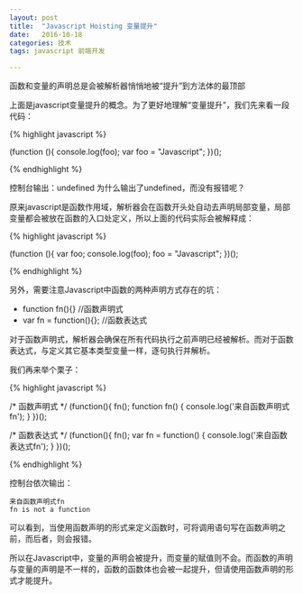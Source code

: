 ```yaml
---
layout: post
title:  "Javascript Hoisting 变量提升"
date:   2016-10-18
categories: 技术
tags: javascript 前端开发

---
```


函数和变量的声明总是会被解析器悄悄地被“提升”到方法体的最顶部

上面是javascript变量提升的概念。为了更好地理解“变量提升”，我们先来看一段代码：

{% highlight javascript %}

(function (){
    console.log(foo);
    var foo = "Javascript";
})();

{% endhighlight %}

控制台输出：undefined 为什么输出了undefined，而没有报错呢？

原来javascript是函数作用域，解析器会在函数开头处自动去声明局部变量，局部变量都会被放在函数的入口处定义，所以上面的代码实际会被解释成：

{% highlight javascript %}

(function (){
 	var foo;
    console.log(foo);
    foo = "Javascript";
})();

{% endhighlight %}

另外，需要注意Javascript中函数的两种声明方式存在的坑：

* function fn(){} //函数声明式
* var fn = function(){}; //函数表达式

对于函数声明式，解析器会确保在所有代码执行之前声明已经被解析。而对于函数表达式，与定义其它基本类型变量一样，逐句执行并解析。

我们再来举个栗子：

{% highlight javascript %}

/* 函数声明式 */
(function(){
	fn();
	function fn() {
		console.log('来自函数声明式fn');
	}
})();

/* 函数表达式 */
(function(){
	fn();
	var fn = function() {
		console.log('来自函数表达式fn');
	}
})();

{% endhighlight %}

控制台依次输出：

	来自函数声明式fn
	fn is not a function

可以看到，当使用函数声明的形式来定义函数时，可将调用语句写在函数声明之前，而后者，则会报错。

所以在Javascript中，变量的声明会被提升，而变量的赋值则不会。而函数的声明与变量的声明是不一样的，函数的函数体也会被一起提升，但请使用函数声明的形式才能提升。